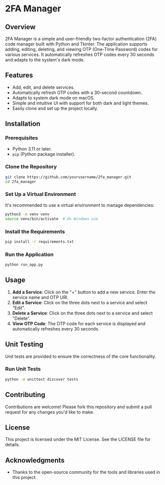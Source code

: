 # 2FA Manager

## Overview

2FA Manager is a simple and user-friendly two-factor authentication (2FA) code manager built with Python and Tkinter. The application supports adding, editing, deleting, and viewing OTP (One-Time Password) codes for various services. It automatically refreshes OTP codes every 30 seconds and adapts to the system's dark mode.

## Features

- Add, edit, and delete services.
- Automatically refresh OTP codes with a 30-second countdown.
- Adapts to system dark mode on macOS.
- Simple and intuitive UI with support for both dark and light themes.
- Easily clone and set up the project locally.

## Installation

### Prerequisites

- Python 3.11 or later.
- `pip` (Python package installer).


### Clone the Repository

```bash
git clone https://github.com/yourusername/2fa_manager.git
cd 2fa_manager
```

### Set Up a Virtual Environment

It's recommended to use a virtual environment to manage dependencies:

```bash
python3 -m venv venv
source venv/bin/activate  # On Windows use 
```

### Install the Requirements

```bash
pip install -r requirements.txt
```

### Run the Application

```bash
python run_app.py
```

## Usage

1. **Add a Service**: Click on the "+" button to add a new service. Enter the service name and OTP URI.
2. **Edit a Service**: Click on the three dots next to a service and select "Edit".
3. **Delete a Service**: Click on the three dots next to a service and select "Delete".
4. **View OTP Code**: The OTP code for each service is displayed and automatically refreshes every 30 seconds.

## Unit Testing

Unit tests are provided to ensure the correctness of the core functionality.

### Run Unit Tests

```bash
python -m unittest discover tests
```

## Contributing

Contributions are welcome! Please fork this repository and submit a pull request for any changes you'd like to make.

## License

This project is licensed under the MIT License. See the LICENSE file for details.

## Acknowledgments

- Thanks to the open-source community for the tools and libraries used in this project.
